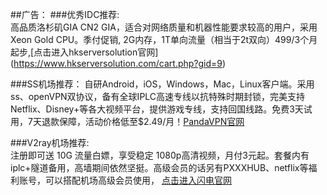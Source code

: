 ##广告：
###优秀IDC推荐:      
高品质洛杉矶GIA CN2 GIA，适合对网络质量和机器性能要求较高的用户，采用Xeon Gold CPU。季付促销,   2G内存，1T单向流量（相当于2t双向）499/3个月起步,[点击进入hkserversolution官网]       (https://www.hkserversolution.com/cart.php?gid=9)

###SS机场推荐：
自研Android，iOS，Windows，Mac，Linux客户端。采用ss、openVPN双协议，备有全球IPLC高速专线以抗特殊时期封锁，完美支持Netflix、Disney+等各大视频平台，提供游戏专线，支持回国线路。免费3天试用，7天退款保障，活动价格低至$2.49/月！[PandaVPN官网](https://www.pandufm.xyz/r/100096)



###V2ray机场推荐:  
注册即可送 10G 流量白嫖，享受稳定 1080p高清视频，月付3元起。套餐内有iplc+隧道备用，高墙期间依然坚挺。高级会员的话另有PXXXHUB、netflix等福利账号，可以搭配机场高级会员使用，  [点击进入闪电官网](https://freemycloud.xyz/auth/register?code=qe1C)